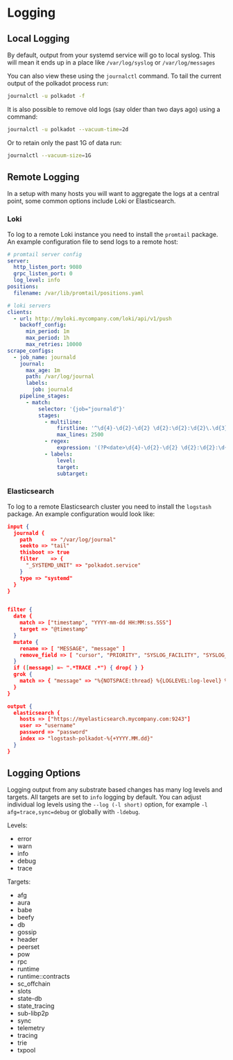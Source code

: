 # Logging

## Local Logging

By default, output from your systemd service will go to local syslog. This will mean it ends up in a place like `/var/log/syslog` or `/var/log/messages`

You can also view these using the `journalctl` command. To tail the current output of the polkadot process run:

```bash
journalctl -u polkadot -f
```

It is also possible to remove old logs (say older than two days ago) using a command:

```bash
journalctl -u polkadot --vacuum-time=2d
```

Or to retain only the past 1G of data run:

```bash
journalctl --vacuum-size=1G
```

## Remote Logging

In a setup with many hosts you will want to aggregate the logs at a central point, some common options include Loki or Elasticsearch.

### Loki

To log to a remote Loki instance you need to install the `promtail` package. An example configuration file to send logs to a remote host:

```yaml
# promtail server config
server:
  http_listen_port: 9080
  grpc_listen_port: 0
  log_level: info
positions:
  filename: /var/lib/promtail/positions.yaml

# loki servers
clients:
  - url: http://myloki.mycompany.com/loki/api/v1/push
    backoff_config:
      min_period: 1m
      max_period: 1h
      max_retries: 10000
scrape_configs:
  - job_name: journald
    journal:
      max_age: 1m
      path: /var/log/journal
      labels:
        job: journald
    pipeline_stages:
      - match:
          selector: '{job="journald"}'
          stages:
            - multiline:
                firstline: '^\d{4}-\d{2}-\d{2} \d{2}:\d{2}:\d{2}\.\d{3}'
                max_lines: 2500
            - regex:
                expression: '(?P<date>\d{4}-\d{2}-\d{2} \d{2}:\d{2}:\d{2}\.\d{3})\s+(?P<level>(TRACE|DEBUG|INFO|WARN|ERROR))\s+(?P<worker>([^\s]+))\s+(?P<target>[\w-]+):?:?(?P<subtarget>[\w-]+)?:[\s]?(?P<chaintype>\[[\w-]+\]+)?[\s]?(?P<message>.+)'
            - labels:
                level:
                target:
                subtarget:
```

### Elasticsearch

To log to a remote Elasticsearch cluster you need to install the `logstash` package. An example configuration would look like:

```json
input {
  journald {
    path      => "/var/log/journal"
    seekto => "tail"
    thisboot => true
    filter    => {
      "_SYSTEMD_UNIT" => "polkadot.service"
    }
    type => "systemd"
  }
}


filter {
  date {
    match => ["timestamp", "YYYY-mm-dd HH:MM:ss.SSS"]
    target => "@timestamp"
  }
  mutate {
    rename => [ "MESSAGE", "message" ]
    remove_field => [ "cursor", "PRIORITY", "SYSLOG_FACILITY", "SYSLOG_IDENTIFIER", "_BOOT_ID", "_CAP_EFFECTIVE", "_CMDLINE", "_COMM", "_EXE", "_GID", "_HOSTNAME", "_MACHINE_ID", "_PID", "_SELINUX_CONTEXT", "_STREAM_ID", "_SYSTEMD_CGROUP", "_SYSTEMD_INVOCATION_ID", "_SYSTEMD_SLICE", "_SYSTEMD_UNIT", "_TRANSPORT", "_UID" ]
  }
  if ([message] =~ ".*TRACE .*") { drop{ } }
  grok {
    match => { "message" => "%{NOTSPACE:thread} %{LOGLEVEL:log-level} %{NOTSPACE:namespace} %{GREEDYDATA:message}" }
  }
}

output {
  elasticsearch {
    hosts => ["https://myelasticsearch.mycompany.com:9243"]
    user => "username"
    password => "password"
    index => "logstash-polkadot-%{+YYYY.MM.dd}"
  }
}
```

## Logging Options

Logging output from any substrate based changes has many log levels and targets. All targets are set to `info` logging by default. You can adjust individual log levels using the `--log (-l short)` option, for example `-l afg=trace,sync=debug` or globally with `-ldebug`.

Levels:

- error
- warn
- info
- debug
- trace

Targets:

- afg
- aura
- babe
- beefy
- db
- gossip
- header
- peerset
- pow
- rpc
- runtime
- runtime::contracts
- sc_offchain
- slots
- state-db
- state_tracing
- sub-libp2p
- sync
- telemetry
- tracing
- trie
- txpool
